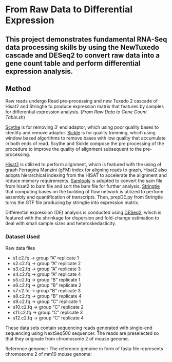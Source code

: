 # From Raw Data to Differential Expression
## This project demonstrates fundamental RNA-Seq data processing skills by using the NewTuxedo cascade and DESeq2 to convert raw data into a gene count table and perform differential expression analysis.

## Method
Raw reads undergo Read pre-processing and new Tuxedo 2 cascade of Hisat2 and Stringtie to produce expression matrix that features by samples for differential expression analysis. (*From Raw Data to Gene Count Table.sh*)

[Scythe](https://github.com/vsbuffalo/scythe) is for removing 3’ end adaptor, which using poor quality bases to identify and remove adaptor. 
[Sickle](https://github.com/najoshi/sickle) is for quality trimming, which using window based algorithms to remove bases with low quality that accumulate in both ends of read. 
Scythe and Sickle compose the pre processing of the procedure to improve the quality of alignment subsequent to the pre-processing. 

[Hisat2](https://doi.org/10.1038/s41587-019-0201-4) is utilized to perform alignment, which is featured with the using of graph Ferragina Manzini (gFM) index for aligning reads to graph, 
Hisat2 also adopts hierarchical indexing from the HISAT to accelerate the alignment and reduce memory requirements. 
[Samtools](https://doi.org/10.1093/gigascience/giab008) is adopted to convert the sam file from hisat2 to bam file and sort the bam file for further analysis. 
[Stringtie](https://doi.org/10.1038/nprot.2016.095) that computing bases on the building of flow network is utilized to perform assembly and quantification of transcripts. Then, 
prepDE.py from Stringtie turns the GTF file producing by stringtie into expression matrix.

Differential expression (DE) analysis is conducted using [DESeq2](https://doi.org/10.1186/s13059-014-0550-8), which is featured with the shrinkage for dispersion and fold-change estimation to deal 
with small sample sizes and heteroskedasticity.  
### Dataset Used
Raw data files 
- s1.c2.fq -> group “A” replicate 1 
- s2.c2.fq -> group “A” replicate 2 
- s3.c2.fq -> group “A” replicate 3 
- s4.c2.fq -> group “A” replicate 4 
- s5.c2.fq -> group “B” replicate 1 
- s6.c2.fq -> group “B” replicate 2 
- s7.c2.fq -> group “B” replicate 3 
- s8.c2.fq -> group “B” replicate 4 
- s9.c2.fq -> group “C” replicate 1 
- s10.c2.fq -> group “C” replicate 2 
- s11.c2.fq -> group “C” replicate 3 
- s12.c2.fq -> group “C” replicate 4

These data sets contain sequencing reads generated with single-end sequencing using NextSeq500 sequencer. The reads are preselected so that they originate from chromosome 2 of mouse genome. 

Reference genome : 
The reference genome in form of fasta file represents chromosome 2 of mm10 mouse genome:
